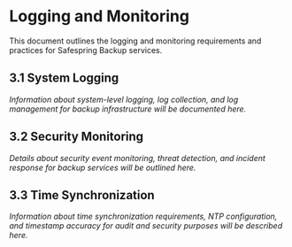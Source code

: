 # Logging and Monitoring

This document outlines the logging and monitoring requirements and practices for Safespring Backup services.

## 3.1 System Logging

*Information about system-level logging, log collection, and log management for backup infrastructure will be documented here.*

## 3.2 Security Monitoring

*Details about security event monitoring, threat detection, and incident response for backup services will be outlined here.*

## 3.3 Time Synchronization

*Information about time synchronization requirements, NTP configuration, and timestamp accuracy for audit and security purposes will be described here.*